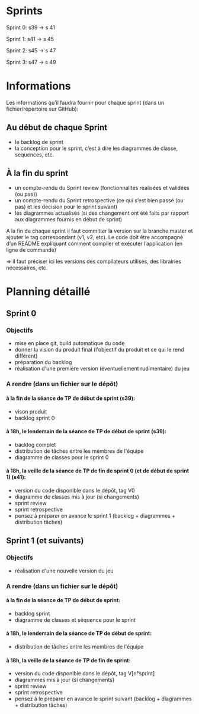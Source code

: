# Sprints

Sprint 0: s39 -> s 41

Sprint 1: s41 -> s 45

Sprint 2: s45 -> s 47

Sprint 3: s47 -> s 49

# Informations

Les informations qu’il faudra fournir pour chaque sprint (dans un fichier/répertoire sur GitHub):
## Au début de chaque Sprint
- le backlog de sprint
- la conception pour le sprint, c’est à dire les diagrammes de classe, sequences, etc.

## À la fin du sprint
- un compte-rendu du Sprint review (fonctionnalités réalisées et validées (ou pas))
- un compte-rendu du Sprint retrospective (ce qui s’est bien passé (ou pas) et les décision pour le sprint suivant)
- les diagrammes actualisés (si des changement ont été faits par rapport aux diagrammes fournis en début de sprint)

A la fin de chaque sprint il faut committer la version sur la branche master et ajouter le tag correspondant (v1, v2, etc). Le 
code doit être accompagné d’un README expliquant comment compiler et exécuter l’application (en ligne de commande) 

=> il faut préciser ici les versions des compilateurs utilisés, des librairies nécessaires, etc.

# Planning détaillé

## Sprint 0
### Objectifs
- mise en place git, build automatique du code 
- donner la vision du produit final (l'objectif du produit et ce qui le rend différent) 
- préparation du backlog 
- réalisation d'une première version (éventuellement rudimentaire) du jeu 
### A rendre (dans un fichier sur le dépôt)
#### à la fin de la séance de TP de début de sprint (s39):
- vison produit
- backlog sprint 0
#### à 18h, le lendemain de la séance de TP de début de sprint (s39):
- backlog complet 
- distribution de tâches entre les membres de l'équipe
- diagramme de classes pour le sprint 0
#### à 18h, la veille de la séance de TP de fin de sprint 0 (et de début de sprint 1) (s41):
- version du code disponible dans le dépôt, tag V0
- diagramme de classes mis à jour (si changements)
- sprint review
- sprint retrospective 
- pensez à préparer en avance le sprint 1 (backlog + diagrammes + distribution tâches)

## Sprint 1 (et suivants)
### Objectifs
- réalisation d'une nouvelle version du jeu 
### A rendre (dans un fichier sur le dépôt)
#### à la fin de la séance de TP de début de sprint:
- backlog sprint
- diagramme de classes et séquence pour le sprint 
#### à 18h, le lendemain de la séance de TP de début de sprint:
- distribution de tâches entre les membres de l'équipe
#### à 18h, la veille de la séance de TP de fin de sprint:
- version du code disponible dans le dépôt, tag V[n°sprint]
- diagrammes mis à jour (si changements)
- sprint review
- sprint retrospective 
- pensez à le préparer en avance le sprint suivant (backlog + diagrammes + distribution tâches)
